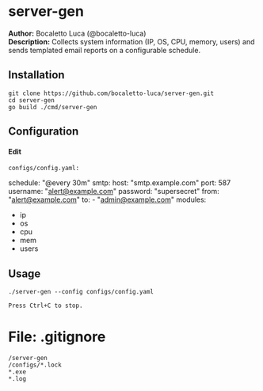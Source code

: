 <!-- File: README.md -->
# server-gen

**Author:** Bocaletto Luca (@bocaletto-luca)  
**Description:** Collects system information (IP, OS, CPU, memory, users) and sends templated email reports on a configurable schedule.

## Installation

    git clone https://github.com/bocaletto-luca/server-gen.git
    cd server-gen
    go build ./cmd/server-gen

## Configuration

#### Edit 
    configs/config.yaml:

schedule: "@every 30m"
smtp:
  host: "smtp.example.com"
  port: 587
  username: "alert@example.com"
  password: "supersecret"
  from: "alert@example.com"
  to:
    - "admin@example.com"
modules:
  - ip
  - os
  - cpu
  - mem
  - users

## Usage
    ./server-gen --config configs/config.yaml

    Press Ctrl+C to stop.

# File: .gitignore
    /server-gen
    /configs/*.lock
    *.exe
    *.log
